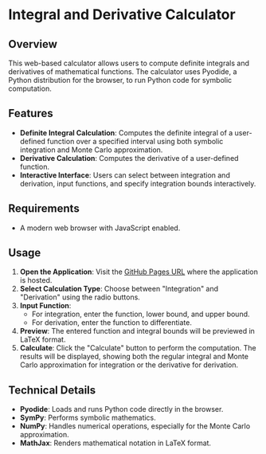 # Integral and Derivative Calculator

## Overview

This web-based calculator allows users to compute definite integrals and derivatives of mathematical functions. The calculator uses Pyodide, a Python distribution for the browser, to run Python code for symbolic computation.

## Features

- **Definite Integral Calculation**: Computes the definite integral of a user-defined function over a specified interval using both symbolic integration and Monte Carlo approximation.
- **Derivative Calculation**: Computes the derivative of a user-defined function.
- **Interactive Interface**: Users can select between integration and derivation, input functions, and specify integration bounds interactively.

## Requirements

- A modern web browser with JavaScript enabled.

## Usage

1. **Open the Application**: Visit the [GitHub Pages URL](https://nicomilette.github.io/IntegralCalc/) where the application is hosted.
2. **Select Calculation Type**: Choose between "Integration" and "Derivation" using the radio buttons.
3. **Input Function**:
   - For integration, enter the function, lower bound, and upper bound.
   - For derivation, enter the function to differentiate.
4. **Preview**: The entered function and integral bounds will be previewed in LaTeX format.
5. **Calculate**: Click the "Calculate" button to perform the computation. The results will be displayed, showing both the regular integral and Monte Carlo approximation for integration or the derivative for derivation.

## Technical Details

- **Pyodide**: Loads and runs Python code directly in the browser.
- **SymPy**: Performs symbolic mathematics.
- **NumPy**: Handles numerical operations, especially for the Monte Carlo approximation.
- **MathJax**: Renders mathematical notation in LaTeX format.

